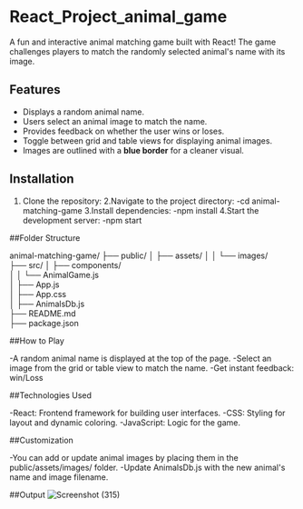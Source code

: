 # React_Project_animal_game
A fun and interactive animal matching game built with React! The game challenges players to match the randomly selected animal's name with its image.

## Features

- Displays a random animal name.
- Users select an animal image to match the name.
- Provides feedback on whether the user wins or loses.
- Toggle between grid and table views for displaying animal images.
- Images are outlined with a **blue border** for a cleaner visual.

## Installation

1. Clone the repository:
2.Navigate to the project directory:
-cd animal-matching-game
3.Install dependencies:
-npm install
4.Start the development server:
-npm start

##Folder Structure

animal-matching-game/
├── public/
│   ├── assets/
│   │   └── images/          
├── src/
│   ├── components/          
│   │   └── AnimalGame.js   
│   ├── App.js              
│   ├── App.css            
│   ├── AnimalsDb.js        
├── README.md               
├── package.json       

##How to Play

-A random animal name is displayed at the top of the page.
-Select an image from the grid or table view to match the name.
-Get instant feedback: win/Loss

##Technologies Used

-React: Frontend framework for building user interfaces.
-CSS: Styling for layout and dynamic coloring.
-JavaScript: Logic for the game.

##Customization

-You can add or update animal images by placing them in the public/assets/images/ folder.
-Update AnimalsDb.js with the new animal's name and image filename.

##Output
![Screenshot (315)](https://github.com/user-attachments/assets/0ad00844-1c45-4591-b4bb-a563efc1cd6a)


